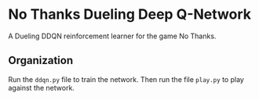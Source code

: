 # No Thanks Dueling Deep Q-Network

A Dueling DDQN reinforcement learner for the game No Thanks.

## Organization
Run the `ddqn.py` file to train the network. Then run the file `play.py` to play against the network. 

